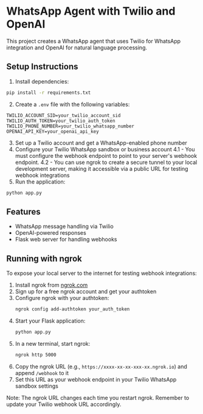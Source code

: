 # WhatsApp Agent with Twilio and OpenAI

This project creates a WhatsApp agent that uses Twilio for WhatsApp integration and OpenAI for natural language processing.

## Setup Instructions

1. Install dependencies:

```bash
pip install -r requirements.txt
```

2. Create a `.env` file with the following variables:

```
TWILIO_ACCOUNT_SID=your_twilio_account_sid
TWILIO_AUTH_TOKEN=your_twilio_auth_token
TWILIO_PHONE_NUMBER=your_twilio_whatsapp_number
OPENAI_API_KEY=your_openai_api_key
```

3. Set up a Twilio account and get a WhatsApp-enabled phone number
4. Configure your Twilio WhatsApp sandbox or business account
   4.1 - You must configure the webhook endpoint to point to your server's webhook endpoint.
   4.2 - You can use ngrok to create a secure tunnel to your local development server, making it accessible via a public URL for testing webhook integrations
5. Run the application:

```bash
python app.py
```

## Features

- WhatsApp message handling via Twilio
- OpenAI-powered responses
- Flask web server for handling webhooks

## Running with ngrok

To expose your local server to the internet for testing webhook integrations:

1. Install ngrok from [ngrok.com](https://ngrok.com/download)
2. Sign up for a free ngrok account and get your authtoken
3. Configure ngrok with your authtoken:
   ```bash
   ngrok config add-authtoken your_auth_token
   ```
4. Start your Flask application:
   ```bash
   python app.py
   ```
5. In a new terminal, start ngrok:
   ```bash
   ngrok http 5000
   ```
6. Copy the ngrok URL (e.g., `https://xxxx-xx-xx-xxx-xx.ngrok.io`) and append `/webhook` to it
7. Set this URL as your webhook endpoint in your Twilio WhatsApp sandbox settings

Note: The ngrok URL changes each time you restart ngrok. Remember to update your Twilio webhook URL accordingly.
